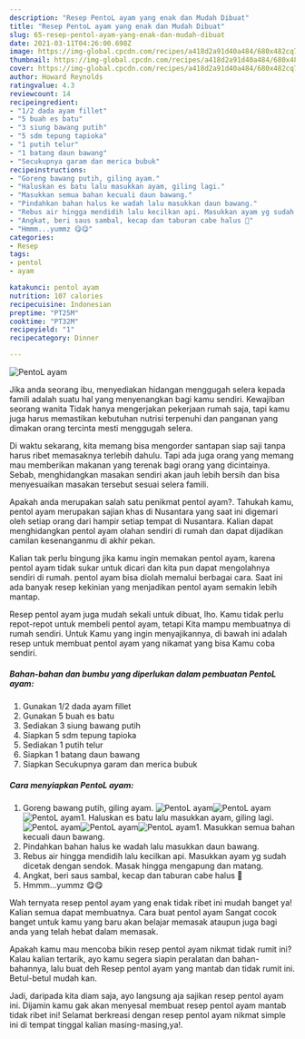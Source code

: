 ```yaml
---
description: "Resep PentoL ayam yang enak dan Mudah Dibuat"
title: "Resep PentoL ayam yang enak dan Mudah Dibuat"
slug: 65-resep-pentol-ayam-yang-enak-dan-mudah-dibuat
date: 2021-03-11T04:26:00.698Z
image: https://img-global.cpcdn.com/recipes/a418d2a91d40a484/680x482cq70/pentol-ayam-foto-resep-utama.jpg
thumbnail: https://img-global.cpcdn.com/recipes/a418d2a91d40a484/680x482cq70/pentol-ayam-foto-resep-utama.jpg
cover: https://img-global.cpcdn.com/recipes/a418d2a91d40a484/680x482cq70/pentol-ayam-foto-resep-utama.jpg
author: Howard Reynolds
ratingvalue: 4.3
reviewcount: 14
recipeingredient:
- "1/2 dada ayam fillet"
- "5 buah es batu"
- "3 siung bawang putih"
- "5 sdm tepung tapioka"
- "1 putih telur"
- "1 batang daun bawang"
- "Secukupnya garam dan merica bubuk"
recipeinstructions:
- "Goreng bawang putih, giling ayam."
- "Haluskan es batu lalu masukkan ayam, giling lagi."
- "Masukkan semua bahan kecuali daun bawang."
- "Pindahkan bahan halus ke wadah lalu masukkan daun bawang."
- "Rebus air hingga mendidih lalu kecilkan api. Masukkan ayam yg sudah dicetak dengan sendok. Masak hingga mengapung dan matang."
- "Angkat, beri saus sambal, kecap dan taburan cabe halus 🤤"
- "Hmmm...yummz 😋😋"
categories:
- Resep
tags:
- pentol
- ayam

katakunci: pentol ayam 
nutrition: 107 calories
recipecuisine: Indonesian
preptime: "PT25M"
cooktime: "PT32M"
recipeyield: "1"
recipecategory: Dinner

---
```



![PentoL ayam](https://img-global.cpcdn.com/recipes/a418d2a91d40a484/680x482cq70/pentol-ayam-foto-resep-utama.jpg)

Jika anda seorang ibu, menyediakan hidangan menggugah selera kepada famili adalah suatu hal yang menyenangkan bagi kamu sendiri. Kewajiban seorang  wanita Tidak hanya mengerjakan pekerjaan rumah saja, tapi kamu juga harus memastikan kebutuhan nutrisi terpenuhi dan panganan yang dimakan orang tercinta mesti menggugah selera.

Di waktu  sekarang, kita memang bisa mengorder santapan siap saji tanpa harus ribet memasaknya terlebih dahulu. Tapi ada juga orang yang memang mau memberikan makanan yang terenak bagi orang yang dicintainya. Sebab, menghidangkan masakan sendiri akan jauh lebih bersih dan bisa menyesuaikan masakan tersebut sesuai selera famili. 



Apakah anda merupakan salah satu penikmat pentol ayam?. Tahukah kamu, pentol ayam merupakan sajian khas di Nusantara yang saat ini digemari oleh setiap orang dari hampir setiap tempat di Nusantara. Kalian dapat menghidangkan pentol ayam olahan sendiri di rumah dan dapat dijadikan camilan kesenanganmu di akhir pekan.

Kalian tak perlu bingung jika kamu ingin memakan pentol ayam, karena pentol ayam tidak sukar untuk dicari dan kita pun dapat mengolahnya sendiri di rumah. pentol ayam bisa diolah memalui berbagai cara. Saat ini ada banyak resep kekinian yang menjadikan pentol ayam semakin lebih mantap.

Resep pentol ayam juga mudah sekali untuk dibuat, lho. Kamu tidak perlu repot-repot untuk membeli pentol ayam, tetapi Kita mampu membuatnya di rumah sendiri. Untuk Kamu yang ingin menyajikannya, di bawah ini adalah resep untuk membuat pentol ayam yang nikamat yang bisa Kamu coba sendiri.

<!--inarticleads1-->

##### Bahan-bahan dan bumbu yang diperlukan dalam pembuatan PentoL ayam:

1. Gunakan 1/2 dada ayam fillet
1. Gunakan 5 buah es batu
1. Sediakan 3 siung bawang putih
1. Siapkan 5 sdm tepung tapioka
1. Sediakan 1 putih telur
1. Siapkan 1 batang daun bawang
1. Siapkan Secukupnya garam dan merica bubuk




<!--inarticleads2-->

##### Cara menyiapkan PentoL ayam:

1. Goreng bawang putih, giling ayam.
<img src="https://img-global.cpcdn.com/steps/8c69a89e9c01c869/160x128cq70/pentol-ayam-langkah-memasak-1-foto.jpg" alt="PentoL ayam"><img src="https://img-global.cpcdn.com/steps/5434f61d3c0f93e6/160x128cq70/pentol-ayam-langkah-memasak-1-foto.jpg" alt="PentoL ayam"><img src="https://img-global.cpcdn.com/steps/da5d7fbb3fd20631/160x128cq70/pentol-ayam-langkah-memasak-1-foto.jpg" alt="PentoL ayam">1. Haluskan es batu lalu masukkan ayam, giling lagi.
<img src="https://img-global.cpcdn.com/steps/697900b006d1ed16/160x128cq70/pentol-ayam-langkah-memasak-2-foto.jpg" alt="PentoL ayam"><img src="https://img-global.cpcdn.com/steps/5504e82e1edf0927/160x128cq70/pentol-ayam-langkah-memasak-2-foto.jpg" alt="PentoL ayam"><img src="https://img-global.cpcdn.com/steps/e3708ff72736fa2a/160x128cq70/pentol-ayam-langkah-memasak-2-foto.jpg" alt="PentoL ayam">1. Masukkan semua bahan kecuali daun bawang.
1. Pindahkan bahan halus ke wadah lalu masukkan daun bawang.
1. Rebus air hingga mendidih lalu kecilkan api. Masukkan ayam yg sudah dicetak dengan sendok. Masak hingga mengapung dan matang.
1. Angkat, beri saus sambal, kecap dan taburan cabe halus 🤤
1. Hmmm...yummz 😋😋




Wah ternyata resep pentol ayam yang enak tidak ribet ini mudah banget ya! Kalian semua dapat membuatnya. Cara buat pentol ayam Sangat cocok banget untuk kamu yang baru akan belajar memasak ataupun juga bagi anda yang telah hebat dalam memasak.

Apakah kamu mau mencoba bikin resep pentol ayam nikmat tidak rumit ini? Kalau kalian tertarik, ayo kamu segera siapin peralatan dan bahan-bahannya, lalu buat deh Resep pentol ayam yang mantab dan tidak rumit ini. Betul-betul mudah kan. 

Jadi, daripada kita diam saja, ayo langsung aja sajikan resep pentol ayam ini. Dijamin kamu gak akan menyesal membuat resep pentol ayam mantab tidak ribet ini! Selamat berkreasi dengan resep pentol ayam nikmat simple ini di tempat tinggal kalian masing-masing,ya!.

